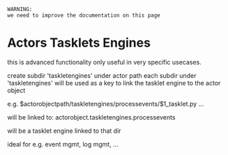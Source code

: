 ~~~~ {.sourceCode .python}
WARNING:
we need to improve the documentation on this page
~~~~

Actors Tasklets Engines
=======================

this is advanced functionality only useful in very specific usecases.

create subdir 'taskletengines' under actor path each subdir under
'taskletengines' will be used as a key to link the tasklet engine to the
actor object

e.g. \$actorobjectpath/taskletengines/processevents/\$1\_tasklet.py ...

will be linked to: actorobject.taskletengines.processevents

will be a tasklet engine linked to that dir

ideal for e.g. event mgmt, log mgmt, ...

